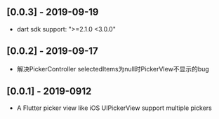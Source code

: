 ## [0.0.3] - 2019-09-19
* dart sdk support: ">=2.1.0 <3.0.0"

## [0.0.2] - 2019-09-17
* 解决PickerController selectedItems为null时PickerVIew不显示的bug

## [0.0.1] - 2019-0912
* A Flutter picker view like iOS UIPickerView support multiple pickers